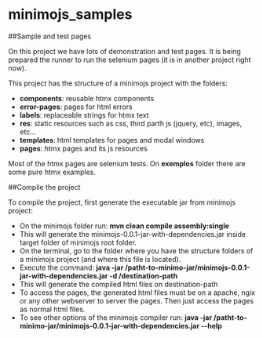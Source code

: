 # minimojs_samples
##Sample and test pages

On this project we have lots of demonstration and test pages. It is being prepared the runner to run the selenium pages (it is in another project right now).

This project has the structure of a minimojs project with the folders:
 - __components__: reusable htmx components
 - __error-pages__: pages for html errors
 - __labels__: replaceable strings for htmx text
 - __res__: static resources such as css, third parth js (jquery, etc), images, etc...
 - __templates__: html templates for pages and modal windows
 - __pages__: htmx pages and its js resources

Most of the htmx pages are selenium tests. On __exemplos__ folder there are some pure htmx examples.

##Compile the project

To compile the project, first generate the executable jar from minimojs project:
 - On the minimojs folder run:
__mvn clean compile assembly:single__
 - This will generate the minimojs-0.0.1-jar-with-dependencies.jar inside target folder of minimojs root folder.
 - On the terminal, go to the folder where you have the structure folders of a minimojs project (and where this file is located).
 - Execute the command:
__java -jar /patht-to-minimo-jar/minimojs-0.0.1-jar-with-dependencies.jar -d /destination-path__
 - This will generate the compiled html files on destination-path
 - To access the pages, the generated html files must be on a apache, ngix or any other webserver to server the pages. Then just access the pages as normal html files.
 - To see other options of the minimojs compiler run:
__java -jar /patht-to-minimo-jar/minimojs-0.0.1-jar-with-dependencies.jar --help__
